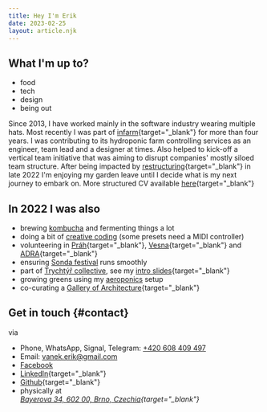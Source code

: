 ```yaml
---
title: Hey I'm Erik
date: 2023-02-25
layout: article.njk
---
```


## What I'm up to?

-   food
-   tech
-   design
-   being out

Since 2013, I have worked mainly in the software industry wearing multiple hats. Most recently I was part of [infarm](https://www.infarm.com/){target="_blank"} for more than four years. I was contributing to its hydroponic farm controlling services as an engineer, team lead and a designer at times. Also helped to kick-off a vertical team initiative that was aiming to disrupt companies' mostly siloed team structure. After being impacted by [restructuring](https://www.infarm.com/news/note-from-infarm-s-founders-strategy-shift-and-profitability-at-infarm){target="_blank"} in late 2022 I'm enjoying my garden leave until I decide what is my next journey to embark on. More structured CV available [here](../documents/Erik-Vanek-cv.pdf){target="_blank"}

## In 2022 I was also

-   brewing [kombucha](/kombucha) and fermenting things a lot
-   doing a bit of [creative coding](/pudem-pudem) (some presets need a MIDI controller)
-   volunteering in [Práh](https://www.prahjm.cz/){target="_blank"}, [Vesna](https://spolekvesna.cz/){target="_blank"} and [ADRA](https://adra.cz/){target="_blank"}
-   ensuring [Sonda festival](https://www.youtube.com/watch?v=C4JHn8dAfMg&ab_channel=SONDAFestival) runs smoothly
-   part of [Trychtýř collective](https://svitava.org/udalost/open-call-trychtyr/), see my [intro slides](/trychtyr){target="_blank"}
-   growing greens using my [aeroponics](/aero) setup
-   co-curating a [Gallery of Architecture](https://www.galeriearchitekturybrno.cz/){target="_blank"}

<!-- I like to do stuff. [Growing greens aeroponically](/aero/) or develop on the [web](/development/).

Working professionally as a software developer for several years capable of wearing a designer or a product hat. Otherwise you'll find me cooking often, fermenting things and spending my time outside preferably.

### What do I like?

- honesty,
- simple & seasonal food,
- understanding root causes of things,
- decisiveness,
- creative wordplay.
- independent musicians (see [my wishlist](https://bandcamp.com/falsepositive/wishlist))

### What I do not like?

- bullshit and playing games,
- improper tooling (e.g. dull knives),
- stereotypes,
- "But we've always done it this way" mindset,
- overcooked pasta.
-->

## Get in touch {#contact}

via

-   Phone, WhatsApp, Signal, Telegram: [+420 608 409 497](tel:+420608409497)
-   Email: [vanek.erik@gmail.com](mailto:vanek.erik@gmail.com)
-   [Facebook](https://www.facebook.com/profile.php?id=100007185917001)
-   [LinkedIn](https://www.linkedin.com/in/erikvanek/){target="_blank"}
-   [Github](https://github.com/erikvanek/){target="_blank"}
-   physically at <address>[Bayerova 34, 602 00, Brno, Czechia](https://www.google.com/maps/place/Bayerova+803%2F34,+602+00+Brno-st%C5%99ed-Veve%C5%99%C3%AD,+%C4%8Cesko/@49.2085446,16.5990392,17z/data=!3m1!4b1!4m5!3m4!1s0x4712946a11225445:0x50532260eba4db3c!8m2!3d49.2085411!4d16.6012279){target="_blank"}</address>
